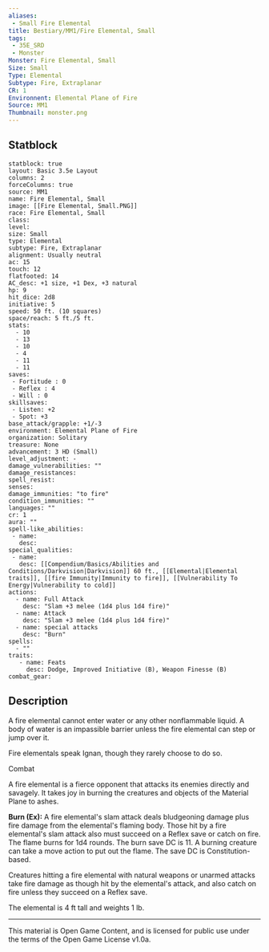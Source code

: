 ```yaml
---
aliases:
 - Small Fire Elemental
title: Bestiary/MM1/Fire Elemental, Small
tags: 
 - 35E_SRD
 - Monster
Monster: Fire Elemental, Small
Size: Small
Type: Elemental
Subtype: Fire, Extraplanar
CR: 1
Environnent: Elemental Plane of Fire
Source: MM1
Thumbnail: monster.png
---
```


## Statblock

```statblock
statblock: true
layout: Basic 3.5e Layout
columns: 2
forceColumns: true
source: MM1 
name: Fire Elemental, Small
image: [[Fire Elemental, Small.PNG]]
race: Fire Elemental, Small
class: 
level: 
size: Small
type: Elemental
subtype: Fire, Extraplanar
alignment: Usually neutral
ac: 15
touch: 12
flatfooted: 14
AC_desc: +1 size, +1 Dex, +3 natural
hp: 9
hit_dice: 2d8
initiative: 5
speed: 50 ft. (10 squares)
space/reach: 5 ft./5 ft.
stats:
  - 10
  - 13
  - 10
  - 4
  - 11
  - 11
saves:
 - Fortitude : 0
 - Reflex : 4
 - Will : 0
skillsaves:
 - Listen: +2
 - Spot: +3
base_attack/grapple: +1/-3
environment: Elemental Plane of Fire
organization: Solitary
treasure: None
advancement: 3 HD (Small)
level_adjustment: -
damage_vulnerabilities: ""
damage_resistances: 
spell_resist: 
senses: 
damage_immunities: "to fire"
condition_immunities: ""
languages: ""
cr: 1
aura: ""
spell-like_abilities:
 - name: 
   desc: 
special_qualities:
 - name:
   desc: [[Compendium/Basics/Abilities and Conditions/Darkvision|Darkvision]] 60 ft., [[Elemental|Elemental traits]], [[fire Immunity|Immunity to fire]], [[Vulnerability To Energy|Vulnerability to cold]] 
actions:
  - name: Full Attack
    desc: "Slam +3 melee (1d4 plus 1d4 fire)"
  - name: Attack
    desc: "Slam +3 melee (1d4 plus 1d4 fire)"
  - name: special attacks
    desc: "Burn"
spells:
  - ""
traits:
   - name: Feats
     desc: Dodge, Improved Initiative (B), Weapon Finesse (B)
combat_gear:  
```

## Description



A fire elemental cannot enter water or any other nonflammable liquid. A body of water is an impassible barrier unless the fire elemental can step or jump over it.

Fire elementals speak Ignan, though they rarely choose to do so.

Combat

A fire elemental is a fierce opponent that attacks its enemies directly and savagely. It takes joy in burning the creatures and objects of the Material Plane to ashes.


**Burn (Ex):** A fire elemental's slam attack deals bludgeoning damage plus fire damage from the elemental's flaming body. Those hit by a fire elemental's slam attack also must succeed on a Reflex save or catch on fire. The flame burns for 1d4 rounds. The burn save DC is 11. A burning creature can take a move action to put out the flame. The save DC is Constitution- based.

Creatures hitting a fire elemental with natural weapons or unarmed attacks take fire damage as though hit by the elemental's attack, and also catch on fire unless they succeed on a Reflex save.

The elemental is 4 ft tall and weights 1 lb.

---

This material is Open Game Content, and is licensed for public use under the terms of the Open Game License v1.0a.
